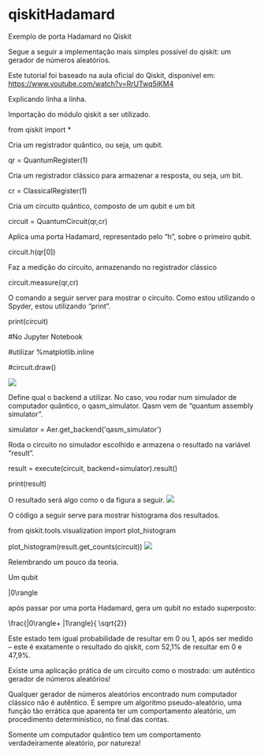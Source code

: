 # qiskitHadamard
Exemplo de porta Hadamard no Qiskit


Segue a seguir a implementação mais simples possível do qiskit: um gerador de números aleatórios.

Este tutorial foi baseado na aula oficial do Qiskit, disponível em: https://www.youtube.com/watch?v=RrUTwq5jKM4

Explicando linha a linha.

Importação do módulo qiskit a ser utilizado.

from qiskit import *

Cria um registrador quântico, ou seja, um qubit.

qr = QuantumRegister(1)

Cria um registrador clássico para armazenar a resposta, ou seja, um bit.

cr = ClassicalRegister(1)

Cria um circuito quântico, composto de um qubit e um bit

circuit = QuantumCircuit(qr,cr)

Aplica uma porta Hadamard, representado pelo “h”, sobre o primeiro qubit.

circuit.h(qr[0]) 

Faz a medição do circuito, armazenando no registrador clássico

circuit.measure(qr,cr)

O comando a seguir server para mostrar o circuito. Como estou utilizando o Spyder, estou utilizando “print”.

print(circuit)

#No Jupyter Notebook

#utilizar %matplotlib.inline

#circuit.draw()

![](https://informacaoquantica.files.wordpress.com/2020/04/hadamard.png)

Define qual o backend a utilizar. No caso, vou rodar num simulador de computador quântico, o qasm_simulator. Qasm vem de “quantum assembly simulator”.

simulator = Aer.get_backend('qasm_simulator')

Roda o circuito no simulador escolhido e armazena o resultado na variável “result”.

result = execute(circuit, backend=simulator).result()

print(result)

O resultado será algo como o da figura a seguir.
![](https://informacaoquantica.files.wordpress.com/2020/04/qiskit2.png)


O código a seguir serve para mostrar histograma dos resultados.

from qiskit.tools.visualization import plot_histogram

plot_histogram(result.get_counts(circuit))
![](https://informacaoquantica.files.wordpress.com/2020/04/qiskit3.png)

Relembrando um pouco da teoria.

Um qubit  

|0\rangle

após passar por uma porta Hadamard, gera um qubit no estado superposto:

\frac{|0\rangle+ |1\rangle}{ \sqrt{2}}

Este estado tem igual probabilidade de resultar em 0 ou 1, após ser medido – este é exatamente o resultado do qiskit, com 52,1% de resultar em 0 e 47,9%.

Existe uma aplicação prática de um circuito como o mostrado: um autêntico gerador de números aleatórios!

Qualquer gerador de números aleatórios encontrado num computador clássico não é autêntico. É sempre um algoritmo pseudo-aleatório, uma função tão errática que aparenta ter um comportamento aleatório, um procedimento determinístico, no final das contas.

Somente um computador quântico tem um comportamento verdadeiramente aleatório, por natureza!
